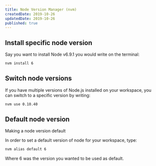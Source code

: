 ```yaml
---
title: Node Version Manager (nvm)
createdDate: 2019-10-26
updatedDate: 2019-10-26
published: true
---
```


## Install specific node version

Say you want to install Node v6.9.1 you would write on the terminal:

```bash
nvm install 6
```

## Switch node versions

If you have multiple versions of Node.js installed on your workspace,
you can switch to a specific version by writing:

```bash
nvm use 0.10.40
```

## Default node version

Making a node version default

In order to set a default version of node for your workspace, type:

```bash
nvm alias default 6
```

Where 6 was the version you wanted to be used as default.
